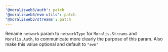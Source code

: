 ```yaml
---
'@moralisweb3/auth': patch
'@moralisweb3/evm-utils': patch
'@moralisweb3/streams': patch
---
```


Rename `network` param to `networkType` for `Moralis.Streams` and `Moralis.Auth`, to communicate more clearly the purpose of this param. Also make this value optional and default to `"evm"`
